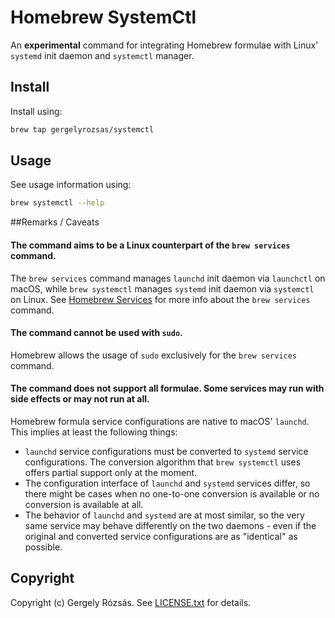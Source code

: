 # Homebrew SystemCtl

An **experimental** command for integrating Homebrew formulae with Linux' `systemd` init daemon and `systemctl` manager.

## Install

Install using:

```bash
brew tap gergelyrozsas/systemctl
```

## Usage

See usage information using:

```bash
brew systemctl --help
```

##Remarks / Caveats

#### The command aims to be a Linux counterpart of the `brew services` command.

The `brew services` command manages `launchd` init daemon via `launchctl` on macOS, while `brew systemctl` manages `systemd` init daemon via `systemctl` on Linux.
See [Homebrew Services](https://github.com/Homebrew/homebrew-services) for more info about the `brew services` command.

#### The command cannot be used with `sudo`.

Homebrew allows the usage of `sudo` exclusively for the `brew services` command.

#### The command does not support all formulae. Some services may run with side effects or may not run at all.

Homebrew formula service configurations are native to macOS' `launchd`. This implies at least the following things:
- `launchd` service configurations must be converted to `systemd` service configurations. The conversion algorithm that `brew systemctl` uses offers partial support only at the moment.
- The configuration interface of `launchd` and `systemd` services differ, so there might be cases when no one-to-one conversion is available or no conversion is available at all.
- The behavior of `launchd` and `systemd` are at most similar, so the very same service may behave differently on the two daemons - even if the original and converted service configurations are as "identical" as possible. 

## Copyright

Copyright (c) Gergely Rózsás. See [LICENSE.txt](https://github.com/gergelyrozsas/homebrew-systemctl/blob/master/LICENSE.txt) for details.
